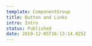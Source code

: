 ```yaml
---
template: ComponentGroup
title: Button and Links
intro: Intro
status: Published
date: 2019-12-05T16:13:14.025Z
---
```



